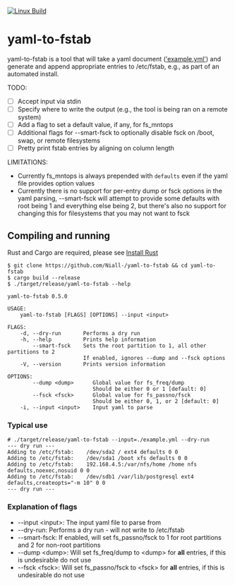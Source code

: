 [![Linux Build](https://github.com/Niall-/yaml-to-fstab/actions/workflows/rust.yml/badge.svg)](https://github.com/Niall-/yaml-to-fstab/actions/workflows/rust.yml)

# yaml-to-fstab
yaml-to-fstab is a tool that will take a yaml document
(['example.yml'](example.yml)) and
generate and append appropriate entries to /etc/fstab, e.g., as part of an
automated install.

TODO:
- [ ] Accept input via stdin
- [ ] Specify where to write the output (e.g., the tool is being ran on a
  remote system)
- [ ] Add a flag to set a default value, if any, for fs_mntops
- [ ] Additional flags for --smart-fsck to optionally disable fsck on /boot,
  swap, or remote filesystems
- [ ] Pretty print fstab entries by aligning on column length

LIMITATIONS:
- Currently fs_mntops is always prepended with `defaults` even if the yaml
  file provides option values
- Currently there is no support for per-entry dump or fsck options in the
  yaml parsing, --smart-fsck will attempt to provide some defaults with root
  being 1 and everything else being 2, but there's also no support for changing
  this for filesystems that you may not want to fsck

## Compiling and running
Rust and Cargo are required, please see [Install
Rust](https://www.rust-lang.org/tools/install)

```
$ git clone https://github.com/Niall-/yaml-to-fstab && cd yaml-to-fstab
$ cargo build --release
$ ./target/release/yaml-to-fstab --help
```

```
yaml-to-fstab 0.5.0

USAGE:
    yaml-to-fstab [FLAGS] [OPTIONS] --input <input>

FLAGS:
    -d, --dry-run       Performs a dry run
    -h, --help          Prints help information
        --smart-fsck    Sets the root partition to 1, all other partitions to 2
                        If enabled, ignores --dump and --fsck options
    -V, --version       Prints version information

OPTIONS:
        --dump <dump>      Global value for fs_freq/dump
                           Should be either 0 or 1 [default: 0]
        --fsck <fsck>      Global value for fs_passno/fsck
                           Should be either 0, 1, or 2 [default: 0]
    -i, --input <input>    Input yaml to parse
```

### Typical use
```
# ./target/release/yaml-to-fstab --input=./example.yml --dry-run
--- dry run ---
Adding to /etc/fstab:    /dev/sda2 / ext4 defaults 0 0
Adding to /etc/fstab:    /dev/sda1 /boot xfs defaults 0 0
Adding to /etc/fstab:    192.168.4.5:/var/nfs/home /home nfs defaults,noexec,nosuid 0 0
Adding to /etc/fstab:    /dev/sdb1 /var/lib/postgresql ext4 defaults,createopts="-m 10" 0 0
--- dry run ---
```


### Explanation of flags
- --input \<input\>:  The input yaml file to parse from
- --dry-run:        Performs a dry run - will not write to /etc/fstab
- --smart-fsck:     If enabled, will set fs_passno/fsck to 1 for root partitions
  and 2 for non-root partitions
- --dump \<dump\>:    Will set fs_freq/dump to \<dump\> for **all** entries, if this
  is undesirable do not use
- --fsck \<fsck\>:    Will set fs_passno/fsck to \<fsck\> for **all** entries,
  if this is undesirable do not use
